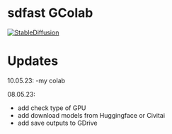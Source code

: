 # sdfast GColab


[![StableDiffusion](https://i.imgur.com/qHFSvw7.png)](https://colab.research.google.com/github/kopaTIbch/sdfast/blob/main/fast_sd.ipynb)

# Updates
10.05.23:
-my colab

08.05.23:
- add check type of GPU
- add download models from Huggingface or Civitai
- add save outputs to GDrive
